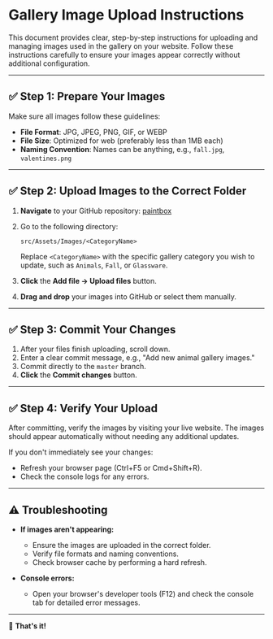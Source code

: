 # Gallery Image Upload Instructions

This document provides clear, step-by-step instructions for uploading and managing images used in the gallery on your website. Follow these instructions carefully to ensure your images appear correctly without additional configuration.

---

## ✅ Step 1: Prepare Your Images

Make sure all images follow these guidelines:

- **File Format**: JPG, JPEG, PNG, GIF, or WEBP
- **File Size**: Optimized for web (preferably less than 1MB each)
- **Naming Convention**: Names can be anything, e.g., `fall.jpg`, `valentines.png`

---

## ✅ Step 2: Upload Images to the Correct Folder

1. **Navigate** to your GitHub repository: [paintbox](https://github.com/paintboxinparadise/paintbox)
2. Go to the following directory:
   ```
   src/Assets/Images/<CategoryName>
   ```
   Replace `<CategoryName>` with the specific gallery category you wish to update, such as `Animals`, `Fall`, or `Glassware`.

3. **Click** the **Add file → Upload files** button.
4. **Drag and drop** your images into GitHub or select them manually.

---

## ✅ Step 3: Commit Your Changes

1. After your files finish uploading, scroll down.
2. Enter a clear commit message, e.g., "Add new animal gallery images."
3. Commit directly to the `master` branch.
4. **Click** the **Commit changes** button.

---

## ✅ Step 4: Verify Your Upload

After committing, verify the images by visiting your live website. The images should appear automatically without needing any additional updates.

If you don't immediately see your changes:
- Refresh your browser page (Ctrl+F5 or Cmd+Shift+R).
- Check the console logs for any errors.

---

## ⚠️ Troubleshooting

- **If images aren't appearing:**
    - Ensure the images are uploaded in the correct folder.
    - Verify file formats and naming conventions.
    - Check browser cache by performing a hard refresh.

- **Console errors:**
    - Open your browser's developer tools (F12) and check the console tab for detailed error messages.

---

🎉 **That's it!** 
